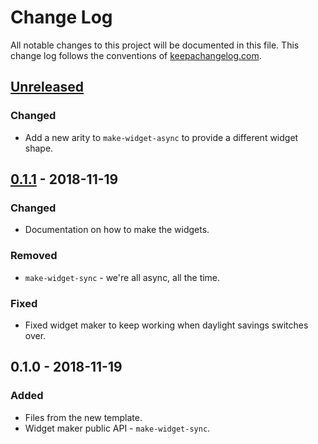 # Change Log
All notable changes to this project will be documented in this file. This change log follows the conventions of [keepachangelog.com](http://keepachangelog.com/).

## [Unreleased]
### Changed
- Add a new arity to `make-widget-async` to provide a different widget shape.

## [0.1.1] - 2018-11-19
### Changed
- Documentation on how to make the widgets.

### Removed
- `make-widget-sync` - we're all async, all the time.

### Fixed
- Fixed widget maker to keep working when daylight savings switches over.

## 0.1.0 - 2018-11-19
### Added
- Files from the new template.
- Widget maker public API - `make-widget-sync`.

[Unreleased]: https://github.com/your-name/hiccdown/compare/0.1.1...HEAD
[0.1.1]: https://github.com/your-name/hiccdown/compare/0.1.0...0.1.1
